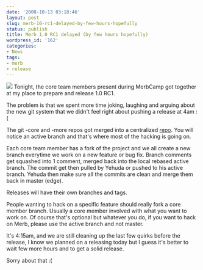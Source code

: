 ```yaml
---
date: '2008-10-13 03:18:46'
layout: post
slug: merb-10-rc1-delayed-by-few-hours-hopefully
status: publish
title: Merb 1.0 RC1 delayed (by few hours hopefully)
wordpress_id: '162'
categories:
- News
tags:
- merb
- release
---
```


[![](http://farm2.static.flickr.com/1235/1410398234_c341320704.jpg?v=0)](http://flickr.com/photos/aihibed/1410398234/) Tonight, the core team members present during MerbCamp got together at my place to prepare and release 1.0 RC1.

The problem is that we spent more time joking, laughing and arguing about the new git system that we didn't feel right about pushing a release at 4am :(

The git -core and -more repos got merged into a centralized [repo](http://github.com/wycats/merb). You will notice an active branch and that's where most of the hacking is going on.

Each core team member has a fork of the project and we all create a new branch everytime we work on a new feature or bug fix. Branch comments get squashed into 1 comment, merged back into the local rebased active branch. The commit get then pulled by Yehuda or pushed to his active branch. Yehuda then make sure all the commits are clean and merge them back in master (edge).

Releases will have their own branches and tags.

People wanting to hack on a specific feature should really fork a core member branch. Usually a core member involved with what you want to work on. Of course that's optional but whatever you do, if you want to hack on Merb, please use the active branch and not master.

It's 4:15am, and we are still cleaning up the last few quirks before the release, I know we planned on a releasing today but I guess it's better to wait few more hours and to get a solid release.

Sorry about that :(
